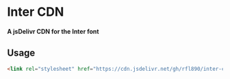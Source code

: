 # Inter CDN
#### A jsDelivr CDN for the Inter font
## Usage
```html
<link rel="stylesheet" href="https://cdn.jsdelivr.net/gh/rfl890/inter-cdn@3.19/inter.min.css">
```
